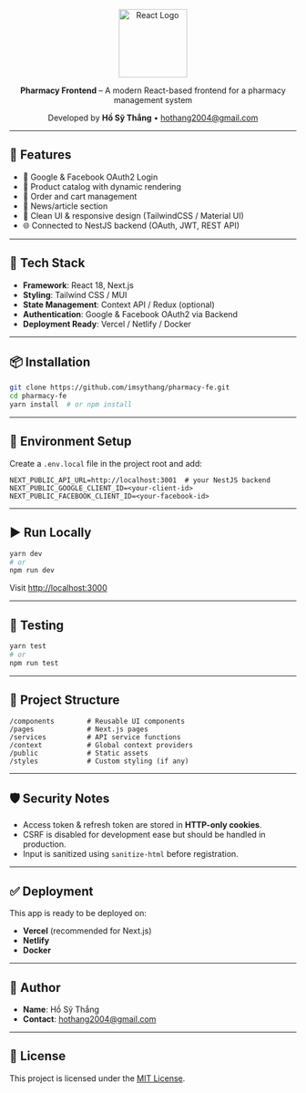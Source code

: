 <p align="center">
  <img src="https://user-images.githubusercontent.com/48241794/229338336-1291b899-f65c-4c71-9d13-9e55ff99f6a1.png" width="120" alt="React Logo" />
</p>

<p align="center">
  <b>Pharmacy Frontend</b> – A modern React-based frontend for a pharmacy management system
</p>

<p align="center">
  Developed by <b>Hồ Sỹ Thắng</b> • <a href="mailto:hothang2004@gmail.com">hothang2004@gmail.com</a>
</p>

---

## 🚀 Features

- 🔐 Google & Facebook OAuth2 Login
- 📆 Product catalog with dynamic rendering
- 🛒 Order and cart management
- 📁 News/article section
- 🍃 Clean UI & responsive design (TailwindCSS / Material UI)
- 🌐 Connected to NestJS backend (OAuth, JWT, REST API)

---

## 🧰 Tech Stack

- **Framework**: React 18, Next.js
- **Styling**: Tailwind CSS / MUI
- **State Management**: Context API / Redux (optional)
- **Authentication**: Google & Facebook OAuth2 via Backend
- **Deployment Ready**: Vercel / Netlify / Docker

---

## 📦 Installation

```bash
git clone https://github.com/imsythang/pharmacy-fe.git
cd pharmacy-fe
yarn install  # or npm install
```

---

## 🔧 Environment Setup

Create a `.env.local` file in the project root and add:

```env
NEXT_PUBLIC_API_URL=http://localhost:3001  # your NestJS backend
NEXT_PUBLIC_GOOGLE_CLIENT_ID=<your-client-id>
NEXT_PUBLIC_FACEBOOK_CLIENT_ID=<your-facebook-id>
```

---

## ▶️ Run Locally

```bash
yarn dev
# or
npm run dev
```

Visit [http://localhost:3000](http://localhost:3000)

---

## 🧪 Testing

```bash
yarn test
# or
npm run test
```

---

## 📂 Project Structure

```
/components        # Reusable UI components
/pages             # Next.js pages
/services          # API service functions
/context           # Global context providers
/public            # Static assets
/styles            # Custom styling (if any)
```

---

## 🛡️ Security Notes

- Access token & refresh token are stored in **HTTP-only cookies**.
- CSRF is disabled for development ease but should be handled in production.
- Input is sanitized using `sanitize-html` before registration.

---

## ✅ Deployment

This app is ready to be deployed on:

- **Vercel** (recommended for Next.js)
- **Netlify**
- **Docker**

---

## 🙌 Author

- **Name**: Hồ Sỹ Thắng
- **Contact**: [hothang2004@gmail.com](mailto:hothang2004@gmail.com)

---

## 📜 License

This project is licensed under the [MIT License](LICENSE).
